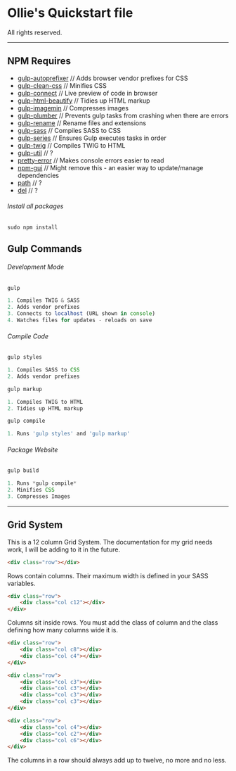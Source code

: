 # Ollie's Quickstart file

All rights reserved.

---

## NPM Requires
+ [gulp-autoprefixer](https://www.npmjs.com/package/gulp-autoprefixer)
	// Adds browser vendor prefixes for CSS
+ [gulp-clean-css](https://www.npmjs.com/package/gulp-clean-css)
	// Minifies CSS
+ [gulp-connect](https://www.npmjs.com/package/gulp-connect)
	// Live preview of code in browser
+ [gulp-html-beautify](https://www.npmjs.com/package/gulp-html-beautify)
	// Tidies up HTML markup
+ [gulp-imagemin](https://www.npmjs.com/package/gulp-imagemin)
	// Compresses images
+ [gulp-plumber](https://www.npmjs.com/package/gulp-plumber)
	// Prevents gulp tasks from crashing when there are errors
+ [gulp-rename](https://www.npmjs.com/package/gulp-rename)
	// Rename files and extensions
+ [gulp-sass](https://www.npmjs.com/package/gulp-sass)
	// Compiles SASS to CSS
+ [gulp-series](https://www.npmjs.com/package/gulp-series)
	// Ensures Gulp executes tasks in order
+ [gulp-twig](https://www.npmjs.com/package/gulp-twig)
	// Compiles TWIG to HTML
+ [gulp-util](https://www.npmjs.com/package/gulp-util)
	// ?
+ [pretty-error](https://www.npmjs.com/package/pretty-error)
	// Makes console errors easier to read
+ [npm-gui](https://www.npmjs.com/package/npm-gui)
	// Might remove this - an easier way to update/manage dependencies
+ [path](https://www.npmjs.com/package/path)
	// ?
+ [del](https://www.npmjs.com/package/del)
	// ?

###### Install all packages
```
sudo npm install
```


## Gulp Commands

###### Development Mode
```javascript
gulp

1. Compiles TWIG & SASS
2. Adds vendor prefixes
3. Connects to localhost (URL shown in console)
4. Watches files for updates - reloads on save
```

###### Compile Code
```javascript
gulp styles

1. Compiles SASS to CSS
2. Adds vendor prefixes
```

```javascript
gulp markup

1. Compiles TWIG to HTML
2. Tidies up HTML markup
```

```javascript
gulp compile

1. Runs 'gulp styles' and 'gulp markup'
```

###### Package Website
```javascript
gulp build

1. Runs *gulp compile*
2. Minifies CSS
3. Compresses Images
```
---

## Grid System
This is a 12 column Grid System. The documentation for my grid needs work, I will be adding to it in the future.
```html
<div class="row"></div>
```
Rows contain columns. Their maximum width is defined in your SASS variables.
```html
<div class="row">
	<div class="col c12"></div>
</div>
```
Columns sit inside rows. You must add the class of column and the class defining how many columns wide it is.
```html
<div class="row">
	<div class="col c8"></div>
	<div class="col c4"></div>
</div>
```
```html
<div class="row">
	<div class="col c3"></div>
	<div class="col c3"></div>
	<div class="col c3"></div>
	<div class="col c3"></div>
</div>
```
```html
<div class="row">
	<div class="col c4"></div>
	<div class="col c2"></div>
	<div class="col c6"></div>
</div>
```
The columns in a row should always add up to twelve, no more and no less.
